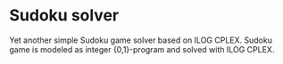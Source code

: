 # Sudoku solver

Yet another simple Sudoku game solver based on ILOG CPLEX. Sudoku game is modeled as integer {0,1}-program and solved with ILOG CPLEX.
